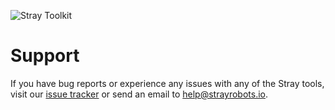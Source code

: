 ![Stray Toolkit](/images/stray-logo.png)
# Support

If you have bug reports or experience any issues with any of the Stray tools, visit our [issue tracker](https://github.com/StrayRobots/issues) or send an email to [help@strayrobots.io](mailto:help@strayrobots.io).



